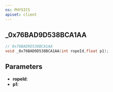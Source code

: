 ```yaml
---
ns: PHYSICS
apiset: client
---
```

## _0x76BAD9D538BCA1AA

```c
// 0x76BAD9D538BCA1AA
void _0x76BAD9D538BCA1AA(int ropeId,float p1);
```


## Parameters
* **ropeId**:
* **p1**: